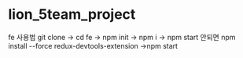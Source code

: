 # lion_5team_project
fe 사용법
git clone -> cd fe -> npm init -> npm i -> npm start
안되면 
npm install --force redux-devtools-extension ->npm start